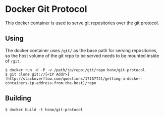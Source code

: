 # Docker Git Protocol

This docker container is used to serve git repositories over the git protocol.

## Using

The docker container uses `/git/` as the base path for serving repositories, so the host volume of the git repo to be served needs to be mounted inside of `/git`.

```
$ docker run -d -P -v /path/to/repo:/git/repo hone/git-protocol
$ git clone git://[<IP Addr>](http://stackoverflow.com/questions/17157721/getting-a-docker-containers-ip-address-from-the-host)/repo
```


## Building

```
$ docker build -t hone/git-protocol
```

